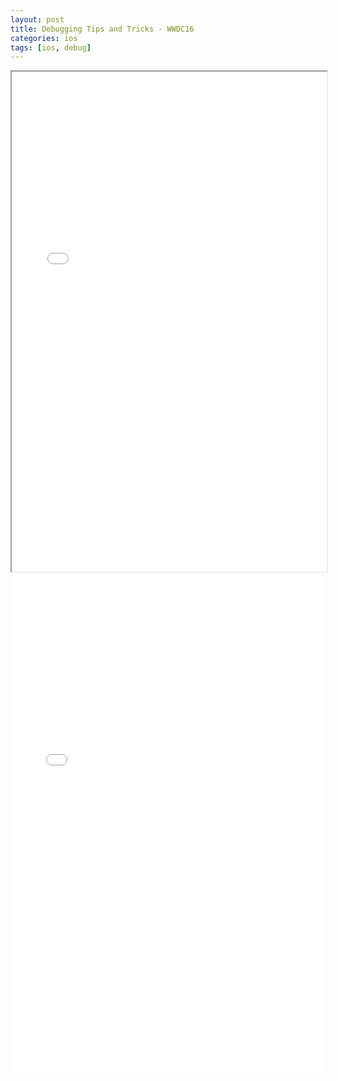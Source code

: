 ```yaml
---
layout: post
title: Debugging Tips and Tricks - WWDC16
categories: ios
tags: [ios, debug]
---
```


<iframe src="/assets/pdf/417_debugging_tips_and_tricks.pdf" width="100%" height="800em"></iframe>

<embed src="/assets/pdf/417_debugging_tips_and_tricks.pdf" type="application/pdf" width="100%" height="800em" />
